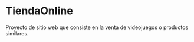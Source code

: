# TiendaOnline
Proyecto de sitio web que consiste en la venta de videojuegos o productos similares.
